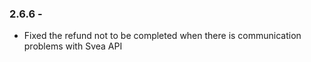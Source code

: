### 2.6.6 - 
* Fixed the refund not to be completed when there is communication problems with Svea API
